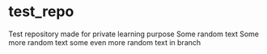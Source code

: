 # test_repo
Test repository made for private learning purpose
Some random text
Some more random text
some even more random text in branch